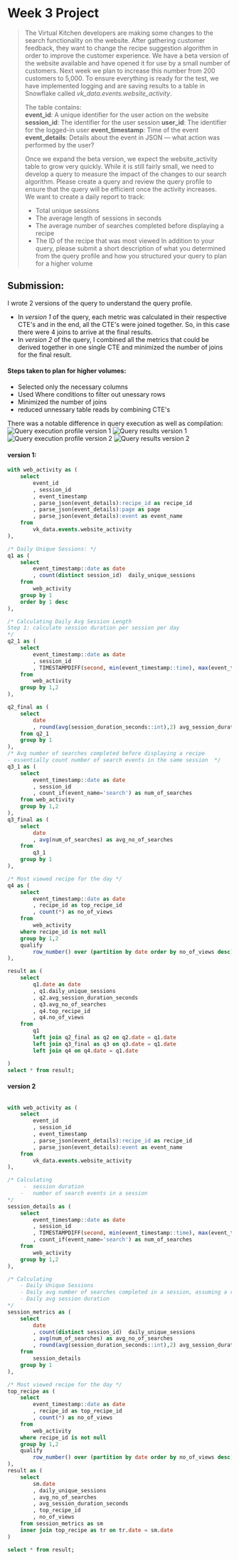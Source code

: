 
# Week 3 Project
> The Virtual Kitchen developers are making some changes to the search functionality on the website. After gathering customer feedback, they want to change the recipe suggestion algorithm in order to improve the customer experience.
We have a beta version of the website available and have opened it for use by a small number of customers. Next week we plan to increase this number from 200 customers to 5,000. To ensure everything is ready for the test, we have implemented logging and are saving results to a table in Snowflake called _vk_data.events.website_activity_.
>
> The table contains:   
**event_id**: A unique identifier for the user action on the website
**session_id**: The identifier for the user session
**user_id**: The identifier for the logged-in user
**event_timestamp**: Time of the event
**event_details**: Details about the event in JSON — what action was performed by the user?
>
>Once we expand the beta version, we expect the website_activity table to grow very quickly. While it is still fairly small, we need to develop a query to measure the impact of the changes to our search algorithm. Please create a query and review the query profile to ensure that the query will be efficient once the activity increases.  
We want to create a daily report to track:
> - Total unique sessions
> - The average length of sessions in seconds
> - The average number of searches completed before displaying a recipe 
> - The ID of the recipe that was most viewed 
In addition to your query, please submit a short description of what you determined from the query profile and how you structured your query to plan for a higher volume

## Submission:

I wrote 2 versions of the query to understand the query profile. 
- In _version 1_ of the query, each metric was calculated in their respective CTE's and in the end, all the CTE's were joined together. So, in this case there were 4 joins to arrive at the final results.
- In _version 2_ of the query, I combined all the metrics that could be derived together in one single CTE and minimized the number of joins for the final result.

#### Steps taken to plan for higher volumes:
- Selected only the necessary columns
- Used Where conditions to filter out unessary rows
- Minimized the number of joins 
- reduced unnessary table reads by combining CTE's

There was a notable difference in query execution as well as compilation:
![Query execution profile version 1](w3-qv1.png)
![Query results version 1](w3-qv1.3.png) 
![Query execution profile version 2](w3-qv2.png)
![Query results version 2](w3-qv2.3.png) 

#### version 1:
```sql
with web_activity as (
    select 
        event_id
        , session_id
        , event_timestamp
        , parse_json(event_details):recipe_id as recipe_id
        , parse_json(event_details):page as page
        , parse_json(event_details):event as event_name 
    from
        vk_data.events.website_activity 
),

/* Daily Unique Sessions: */
q1 as (
    select
        event_timestamp::date as date
        , count(distinct session_id)  daily_unique_sessions
    from 
        web_activity
    group by 1
    order by 1 desc
),

/* Calculating Daily Avg Session Length 
Step 1: calculate session duration per session per day
*/
q2_1 as (
    select 
        event_timestamp::date as date
        , session_id
        , TIMESTAMPDIFF(second, min(event_timestamp::time), max(event_timestamp::time)) as session_duration_seconds
    from
        web_activity
    group by 1,2
),

q2_final as (
    select
        date
        , round(avg(session_duration_seconds::int),2) avg_session_duration_seconds
    from q2_1
    group by 1
),
/* Avg number of searches completed before displaying a recipe
- essentially count number of search events in the same session  */
q3_1 as (
    select 
        event_timestamp::date as date
        , session_id
        , count_if(event_name='search') as num_of_searches
    from web_activity
    group by 1,2
),
q3_final as (
    select 
        date 
        , avg(num_of_searches) as avg_no_of_searches
    from
        q3_1
    group by 1
),

/* Most viewed recipe for the day */
q4 as (
    select 
        event_timestamp::date as date
        , recipe_id as top_recipe_id
        , count(*) as no_of_views
    from 
        web_activity
    where recipe_id is not null
    group by 1,2
    qualify 
        row_number() over (partition by date order by no_of_views desc) = 1
),

result as (
    select
        q1.date as date
        , q1.daily_unique_sessions
        , q2.avg_session_duration_seconds
        , q3.avg_no_of_searches
        , q4.top_recipe_id
        , q4.no_of_views
    from
        q1 
        left join q2_final as q2 on q2.date = q1.date 
        left join q3_final as q3 on q3.date = q1.date
        left join q4 on q4.date = q1.date

)
select * from result;
``` 

#### version 2

```sql

with web_activity as (
    select 
        event_id
        , session_id
        , event_timestamp
        , parse_json(event_details):recipe_id as recipe_id
        , parse_json(event_details):event as event_name 
    from
        vk_data.events.website_activity 
),

/* Calculating  
     -  session duration 
    -   number of search events in a session
*/
session_details as (
    select 
        event_timestamp::date as date
        , session_id
        , TIMESTAMPDIFF(second, min(event_timestamp::time), max(event_timestamp::time)) as session_duration_seconds
        , count_if(event_name='search') as num_of_searches
    from
        web_activity
    group by 1,2
),

/* Calculating
    - Daily Unique Sessions
    - Daily avg number of searches completed in a session, assuming a recipe is displayed after
    - Daily avg session duration
*/
session_metrics as (
    select 
        date 
        , count(distinct session_id)  daily_unique_sessions
        , avg(num_of_searches) as avg_no_of_searches
        , round(avg(session_duration_seconds::int),2) avg_session_duration_seconds
    from
        session_details
    group by 1
),

/* Most viewed recipe for the day */
top_recipe as (
    select 
        event_timestamp::date as date
        , recipe_id as top_recipe_id
        , count(*) as no_of_views
    from 
        web_activity
    where recipe_id is not null
    group by 1,2
    qualify 
        row_number() over (partition by date order by no_of_views desc) = 1
),
result as (
    select 
        sm.date
        , daily_unique_sessions
        , avg_no_of_searches
        , avg_session_duration_seconds
        , top_recipe_id
        , no_of_views
    from session_metrics as sm
    inner join top_recipe as tr on tr.date = sm.date 
)

select * from result;
```